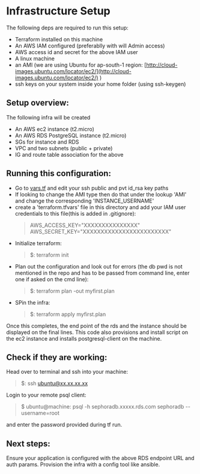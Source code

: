 # Infrastructure Setup
The following deps are required to run this setup:
- Terraform installed on this machine
- An AWS IAM configured (preferablly with will Admin access)
- AWS access id and secret for the above IAM user
- A linux machine
- an AMI (we are using Ubuntu for ap-south-1 region: [http://cloud-images.ubuntu.com/locator/ec2/](http://cloud-images.ubuntu.com/locator/ec2/) )
- ssh keys on your system inside your home folder (using ssh-keygen)

## Setup overview:
The following infra will be created
  - An AWS ec2 instance (t2.micro)
  - An AWS RDS PostgreSQL instance (t2.micro)
  - SGs for instance and RDS
  - VPC and two subnets (public + private)
  - IG and route table association for the above

## Running this configuration:
- Go to [vars.tf](https://github.com/nehanikam/sephora-infra/blob/master/infrastructure/vars.tf) and edit your ssh public and pvt id_rsa key paths
- If looking to change the AMI type then do that under the lookup 'AMI' and change the corresponding 'INSTANCE_USERNAME'
- create a 'terraform.tfvars' file in this directory and add your IAM user credentials to this file(this is added in .gitignore):
   > AWS_ACCESS_KEY="XXXXXXXXXXXXXXX"
    AWS_SECRET_KEY="XXXXXXXXXXXXXXXXXXXXXXXX"
- Initialize terraform:
    > $: terraform init
- Plan out the configuration and look out for errors (the db pwd is not mentioned in the repo and has to be passed from command line, enter one if asked on the cmd line):
    > $: terraform plan -out myfirst.plan
- SPin the infra:
    > $: terraform apply myfirst.plan

Once this completes, the end point of the rds and the instance should be displayed on the final lines. This code also provisions and install script on the ec2 instance and installs postgresql-client on the machine.

## Check if they are working:
Head over to terminal and ssh into your machine:
> $: ssh ubuntu@xx.xx.xx.xx

Login to your remote psql client:
> $ ubuntu@machine: psql -h sephoradb.xxxxx.rds.com sephoradb --username=root 

and enter the password provided during tf run.

## Next steps:
Ensure your application is configured with the above RDS endpoint URL and auth params.
Provision the infra with a config tool like ansible.